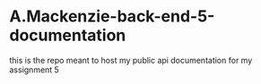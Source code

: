 # A.Mackenzie-back-end-5-documentation
this is the repo meant to host my public api documentation for my assignment 5
